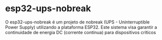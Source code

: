 # esp32-ups-nobreak
O esp32-ups-nobreak é um projeto de nobreak (UPS - Uninterruptible Power Supply) utilizando a plataforma ESP32. Este sistema visa garantir a continuidade de energia DC (corrente contínua) para dispositivos críticos
